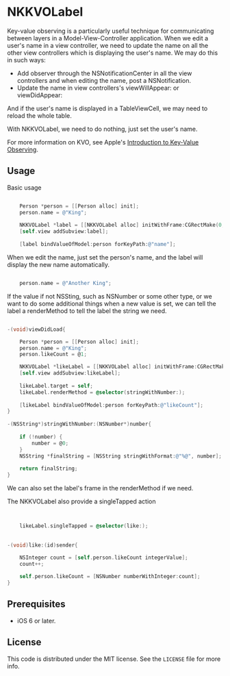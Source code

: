 # NKKVOLabel

Key-value observing is a particularly useful technique for communicating between layers in a Model-View-Controller application. When we edit a user's name in a view controller, we need to update the name on all the other view controllers  which is displaying the user's name. We may do this in such ways:

- Add observer through the NSNotificationCenter in all the view controllers and when editing the name, post a NSNotification.
- Update the name in view controllers's viewWillAppear: or viewDidAppear:

And if the user's name is displayed in a TableViewCell, we may need to reload the whole table.

With NKKVOLabel, we need to do nothing, just set the user's name.

For more information on KVO, see Apple's [Introduction to Key-Value Observing](https://developer.apple.com/library/mac/documentation/Cocoa/Conceptual/KeyValueObserving/KeyValueObserving.html).

## Usage

Basic usage

```objective-c

    Person *person = [[Person alloc] init];
    person.name = @"King";
    
    NKKVOLabel *label = [[NKKVOLabel alloc] initWithFrame:CGRectMake(0, 0, 100, 100)];
    [self.view addSubview:label];
    
    [label bindValueOfModel:person forKeyPath:@"name"];

```
When we edit the name, just set the person's name, and the label will display the new name automatically.

```objective-c

    person.name = @"Another King";

```

If the value if not NSSting, such as NSNumber or some other type, or we want to do some additional things when a new value is set, we can tell the label a renderMethod to tell the label the string we need.

```objective-c

-(void)viewDidLoad{

    Person *person = [[Person alloc] init];
    person.name = @"King";
    person.likeCount = @1;

    NKKVOLabel *likeLabel = [[NKKVOLabel alloc] initWithFrame:CGRectMake(0, 100, 100, 100)];
    [self.view addSubview:likeLabel];
    
    likeLabel.target = self;
    likeLabel.renderMethod = @selector(stringWithNumber:);
    
    [likeLabel bindValueOfModel:person forKeyPath:@"likeCount"];
}
    
-(NSString*)stringWithNumber:(NSNumber*)number{
    
    if (!number) {
        number = @0;
    }
    NSString *finalString = [NSString stringWithFormat:@"%@", number];
    
    return finalString;
}

```

We can also set the label's frame in the renderMethod if we need.

The NKKVOLabel also provide a singleTapped action

```objective-c


    likeLabel.singleTapped = @selector(like:);
    
    
-(void)like:(id)sender{
    
    NSInteger count = [self.person.likeCount integerValue];
    count++;

    self.person.likeCount = [NSNumber numberWithInteger:count];
}
```

## Prerequisites

- iOS 6 or later.

## License

This code is distributed under the MIT license. See the `LICENSE` file for more info.
